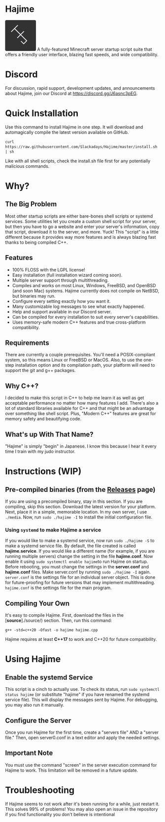 # Hajime 
<img src="HJ.png" alt="Hajime logo" width="100"/>
A fully-featured Minecraft server startup script suite that offers a friendly user interface, blazing fast speeds, and wide compatibility.

# Discord
For discussion, rapid support, development updates, and announcements about Hajime, join our Discord at https://discord.gg/J6asnc3pEG.

# Quick Installation
Use this command to install Hajime in one step. It will download and automagically compile the latest version available on GitHub.
```
curl https://raw.githubusercontent.com/Slackadays/Hajime/master/install.sh | sh
```
Like with all shell scripts, check the install.sh file first for any potentially malicious commands.

# Why?

## The Big Problem
Most other startup scripts are either bare-bones shell scripts or systemd services. Some utilities let you create a custom shell script for your server, but then you have to go a website and enter your server's information, copy that script, download it to the server, and more. Yuck! This "script" is a little different because it provides way more features and is always blazing fast thanks to being compiled C++.

## Features
- 100% FLOSS with the LGPL license!
- Easy installation (full installation wizard coming soon).
- Multiple server support through multithreading.
- Compiles and works on most Linux, Windows, FreeBSD, and OpenBSD (and soon Mac) systems. Hajime currently does not compile on NetBSD, but binaries may run.
- Configure every setting exactly how you want it.
- Many customizable log messages to see what exactly happened.
- Help and support available in our Discord server.
- Can be compiled for every installation to suit every server's capabilities.
- Uses memory-safe modern C++ features and true cross-platform compatibility.

## Requirements
There are currently a couple prerequisites. You'll need a POSIX-compliant system, so this means Linux or FreeBSD or MacOS. Also, to use the one-step installation option and its compilation path, your platform will need to support the git and g++ packages.

## Why C++?
I decided to make this script in C++ to help me learn it as well as get acceptable performance no matter how many features I add. 
There's also a lot of standard libraries available for C++ and that might be an advantage over something like shell script. Plus, "Modern C++" features are great for memory safety and beautifying code.

## What's up With That Name?
"Hajime" is simply "begin" in Japanese. I know this because I hear it every time I train with my judo instructor.

# Instructions (WIP)

## Pre-compiled binaries (from the [Releases](https://github.com/Slackadays/Hajime/releases) page)
If you are using a precompiled binary, stay in this section. If you are compiling, skip this section. Download the latest version for your platform. Next, place it in a simple, memorable location. In my own server, I use `./media`. 
Now, run `sudo ./hajime -I` to install the initial configuration file. 

### Using `systemd` to make Hajime a service 

If you would like to make a systemd service, now run `sudo ./hajime -S`
to make a systemd service file. By default, the file created is called **hajime.service**. If you would like a different name (for example, if you are running multiple servers) change the setting in the file **hajime.conf**. Now enable it using `sudo systemctl enable hajime`to run Hajime on startup. Before rebooting, you must change the settings in the **server.conf** and **hajime.conf** files. Make server.conf by running `sudo ./hajime -I` again. `server.conf` is the settings file for an individual server object. This is done for future-proofing for future versions that may implement multithreading. `hajime.conf` is the settings file for the main program.

## Compiling Your Own
It's easy to compile Hajime. First, download the files in the [**source**]./source/) section. Then, run this command:
```
g++ -std=c++20 -Ofast -o hajime hajime.cpp
```
Hajime requires at least **C++17** to work and C++20 for future compatibility.
   
# Using Hajime

## Enable the systemd Service 
This script is a cinch to actually use. To check its status, run `sudo systemctl status hajime` (or substitute "hajime" if you have renamed the systemd service file). This will display the messages sent by Hajime. For debugging, you may also run it manually.

## Configure the Server
Once you run Hajime for the first time, create a "servers file" AND a "server file." Then, open server0.conf in a text editor and apply the needed settings.

## Important Note
You must use the command "screen" in the server execution command for Hajime to work. This limitation will be removed in a future update.

# Troubleshooting
If Hajime seems to not work after it's been running for a while, just restart it. This solves 99% of problems!
You may also open an issue in the repository if you find functionality you don't believe is intentional
